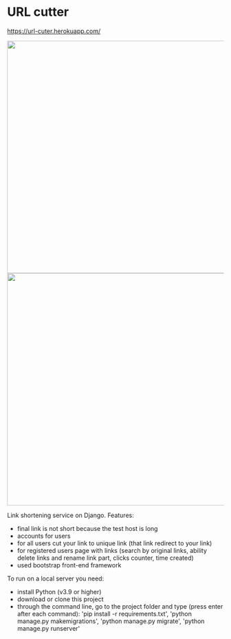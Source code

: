 # URL cutter

https://url-cuter.herokuapp.com/

<img src="https://github.com/lestec-al/url-shortener-django/raw/main/url1.png" width="960" height="540"/>
<img src="https://github.com/lestec-al/url-shortener-django/raw/main/url2.png" width="960" height="540"/>

Link shortening service on Django. Features:
- final link is not short because the test host is long
- accounts for users
- for all users cut your link to unique link (that link redirect to your link)
- for registered users page with links (search by original links, ability delete links and rename link part, clicks counter, time created)
- used bootstrap front-end framework

To run on a local server you need:
- install Python (v3.9 or higher)
- download or clone this project
- through the command line, go to the project folder and type (press enter after each command): 'pip install -r requirements.txt', 'python manage.py makemigrations', 'python manage.py migrate', 'python manage.py runserver'